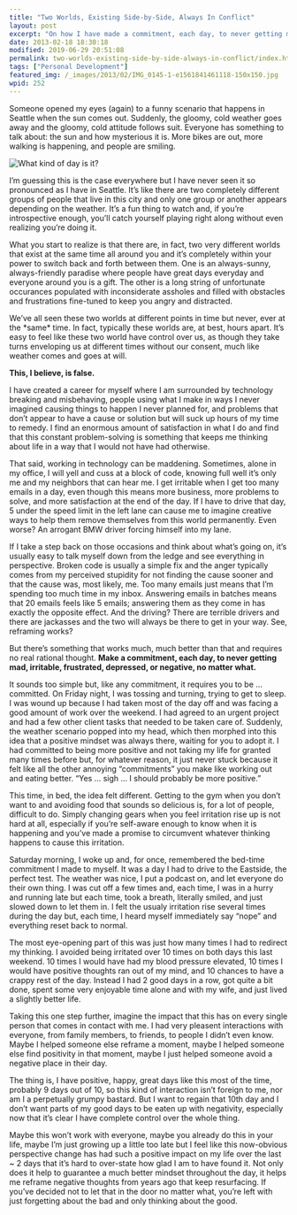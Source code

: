 ```yaml
---
title: "Two Worlds, Existing Side-by-Side, Always In Conflict"
layout: post
excerpt: "On how I have made a commitment, each day, to never getting mad, irritable, frustrated, depressed, or negative, no matter what. This probably sounds a little trite to some, maybe totally obvious to others, but it's something I needed to understand. &quot;When the student is prepared, the teacher appears,&quot; says Brother Ali .... preach on. "
date: 2013-02-18 18:30:18
modified: 2019-06-29 20:51:08
permalink: two-worlds-existing-side-by-side-always-in-conflict/index.html
tags: ["Personal Development"]
featured_img: /_images/2013/02/IMG_0145-1-e1561841461118-150x150.jpg
wpid: 252
---
```



Someone opened my eyes (again) to a funny scenario that happens in Seattle when the sun comes out. Suddenly, the gloomy, cold weather goes away and the gloomy, cold attitude follows suit. Everyone has something to talk about: the sun and how mysterious it is. More bikes are out, more walking is happening, and people are smiling.

![What kind of day is it?](/_images/2013/02/IMG_0145.jpg)

I’m guessing this is the case everywhere but I have never seen it so pronounced as I have in Seattle. It’s like there are two completely different groups of people that live in this city and only one group or another appears depending on the weather. It’s a fun thing to watch and, if you’re introspective enough, you’ll catch yourself playing right along without even realizing you’re doing it.

What you start to realize is that there are, in fact, two very different worlds that exist at the same time all around you and it’s completely within your power to switch back and forth between them. One is an always-sunny, always-friendly paradise where people have great days everyday and everyone around you is a gift. The other is a long string of unfortunate occurances populated with inconsiderate assholes and filled with obstacles and frustrations fine-tuned to keep you angry and distracted.

We’ve all seen these two worlds at different points in time but never, ever at the \*same\* time. In fact, typically these worlds are, at best, hours apart. It’s easy to feel like these two world have control over us, as though they take turns enveloping us at different times without our consent, much like weather comes and goes at will.

**This, I believe, is false.**

I have created a career for myself where I am surrounded by technology breaking and misbehaving, people using what I make in ways I never imagined causing things to happen I never planned for, and problems that don’t appear to have a cause or solution but will suck up hours of my time to remedy. I find an enormous amount of satisfaction in what I do and find that this constant problem-solving is something that keeps me thinking about life in a way that I would not have had otherwise.

That said, working in technology can be maddening. Sometimes, alone in my office, I will yell and cuss at a block of code, knowing full well it’s only me and my neighbors that can hear me. I get irritable when I get too many emails in a day, even though this means more business, more problems to solve, and more satisfaction at the end of the day. If I have to drive that day, 5 under the speed limit in the left lane can cause me to imagine creative ways to help them remove themselves from this world permanently. Even worse? An arrogant BMW driver forcing himself into my lane.

If I take a step back on those occasions and think about what’s going on, it’s usually easy to talk myself down from the ledge and see everything in perspective. Broken code is usually a simple fix and the anger typically comes from my perceived stupidity for not finding the cause sooner and that the cause was, most likely, me. Too many emails just means that I’m spending too much time in my inbox. Answering emails in batches means that 20 emails feels like 5 emails; answering them as they come in has exactly the opposite effect. And the driving? There are terrible drivers and there are jackasses and the two will always be there to get in your way. See, reframing works?

But there’s something that works much, much better than that and requires no real rational thought. **Make a commitment, each day, to never getting mad, irritable, frustrated, depressed, or negative, no matter what.**

It sounds too simple but, like any commitment, it requires you to be … committed. On Friday night, I was tossing and turning, trying to get to sleep. I was wound up because I had taken most of the day off and was facing a good amount of work over the weekend. I had agreed to an urgent project and had a few other client tasks that needed to be taken care of. Suddenly, the weather scenario popped into my head, which then morphed into this idea that a positive mindset was always there, waiting for you to adopt it. I had committed to being more positive and not taking my life for granted many times before but, for whatever reason, it just never stuck because it felt like all the other annoying “commitments” you make like working out and eating better. “Yes … sigh … I should probably be more positive.”

This time, in bed, the idea felt different. Getting to the gym when you don’t want to and avoiding food that sounds so delicious is, for a lot of people, difficult to do. Simply changing gears when you feel irritation rise up is not hard at all, especially if you’re self-aware enough to know when it is happening and you’ve made a promise to circumvent whatever thinking happens to cause this irritation.

Saturday morning, I woke up and, for once, remembered the bed-time commitment I made to myself. It was a day I had to drive to the Eastside, the perfect test. The weather was nice, I put a podcast on, and let everyone do their own thing. I was cut off a few times and, each time, I was in a hurry and running late but each time, took a breath, literally smiled, and just slowed down to let them in. I felt the usualy irritation rise several times during the day but, each time, I heard myself immediately say “nope” and everything reset back to normal.

The most eye-opening part of this was just how many times I had to redirect my thinking. I avoided being irritated over 10 times on both days this last weekend. 10 times I would have had my blood pressure elevated, 10 times I would have positive thoughts ran out of my mind, and 10 chances to have a crappy rest of the day. Instead I had 2 good days in a row, got quite a bit done, spent some very enjoyable time alone and with my wife, and just lived a slightly better life.

Taking this one step further, imagine the impact that this has on every single person that comes in contact with me. I had very pleasent interactions with everyone, from family members, to friends, to people I didn’t even know. Maybe I helped someone else reframe a moment, maybe I helped someone else find positivity in that moment, maybe I just helped someone avoid a negative place in their day.

The thing is, I have positive, happy, great days like this most of the time, probably 9 days out of 10, so this kind of interaction isn’t foreign to me, nor am I a perpetually grumpy bastard. But I want to regain that 10th day and I don’t want parts of my good days to be eaten up with negativity, especially now that it’s clear I have complete control over the whole thing.

Maybe this won’t work with everyone, maybe you already do this in your life, maybe I’m just growing up a little too late but I feel like this now-obvious perspective change has had such a positive impact on my life over the last ~ 2 days that it’s hard to over-state how glad I am to have found it. Not only does it help to guarantee a much better mindset throughout the day, it helps me reframe negative thoughts from years ago that keep resurfacing. If you’ve decided not to let that in the door no matter what, you’re left with just forgetting about the bad and only thinking about the good.

